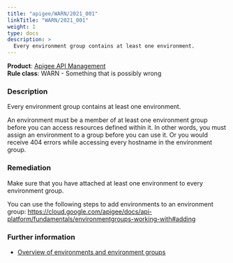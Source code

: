 ```yaml
---
title: "apigee/WARN/2021_001"
linkTitle: "WARN/2021_001"
weight: 1
type: docs
description: >
  Every environment group contains at least one environment.
---
```


**Product**: [Apigee API Management](https://cloud.google.com/apigee)\
**Rule class**: WARN - Something that is possibly wrong

### Description

Every environment group contains at least one environment.

An environment must be a member of at least one environment group before you can access resources defined within it.
In other words, you must assign an environment to a group before you can use it. Or you would receive 404 errors while accessing every hostname in the environment group.

### Remediation

Make sure that you have attached at least one environment to every environment group.

You can use the following steps to add environments to an environment group:
https://cloud.google.com/apigee/docs/api-platform/fundamentals/environmentgroups-working-with#adding

### Further information

- [Overview of environments and environment groups](https://cloud.google.com/apigee/docs/api-platform/fundamentals/environments-overview)
